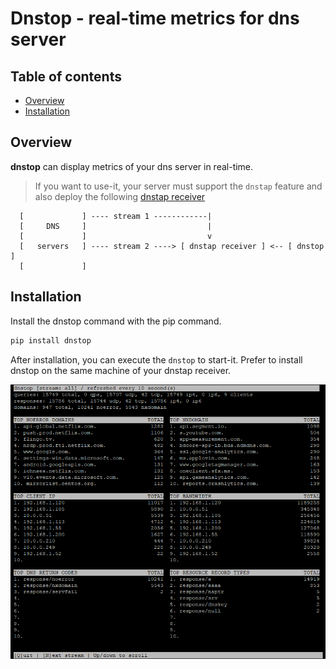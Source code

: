 # Dnstop - real-time metrics for dns server

## Table of contents
* [Overview](#overview)
* [Installation](#installation)

## Overview

**dnstop** can display metrics of your dns server in real-time.

> If you want to use-it, your server must support the ``dnstap`` feature and also deploy the following [dnstap receiver](https://github.com/dmachard/dnstap-receiver)
                       
      [             ] ---- stream 1 ------------|
      [     DNS     ]                           |
      [             ]                           v
      [   servers   ] ---- stream 2 ----> [ dnstap receiver ] <-- [ dnstop ]
      [             ]                         

## Installation

Install the dnstop command with the pip command.

```python
pip install dnstop
```

After installation, you can execute the `dnstop` to start-it.
Prefer to install dnstop on the same machine of your dnstap receiver.

![dnstop](/dnstop.png)
